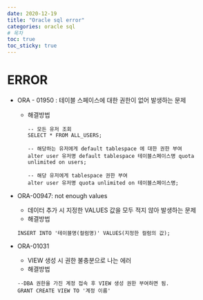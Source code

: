 ```yaml
---
date: 2020-12-19
title: "Oracle sql error"
categories: oracle sql
# 목차
toc: true  
toc_sticky: true 
---
```

# ERROR
- ORA - 01950 : 테이블 스페이스에 대한 권한이 없어 발생하는 문제
  - 해결방법
    ```
    -- 모든 유저 조회
    SELECT * FROM ALL_USERS;

    -- 해당하는 유저에게 default tablespace 에 대한 권한 부여
    alter user 유저명 default tablespace 테이블스페이스명 quota unlimited on users;
    
    -- 해당 유저에게 tablespace 권한 부여
    alter user 유저명 quota unlimited on 테이블스페이스명;
    ```
  
- ORA-00947: not enough values
  - 데이터 추가 시 지정한 VALUES 값을 모두 적지 않아 발생하는 문제
  - 해결방법
  ```
  INSERT INTO '테이블명(컬럼명)' VALUES(지정한 컬럼의 값);
  ```

  
- ORA-01031
  - VIEW 생성 시 권한 불충분으로 나는 에러
  - 해결방법
  ```
  --DBA 권한을 가진 계정 접속 후 VIEW 생성 권한 부여하면 됨.
  GRANT CREATE VIEW TO '계정 이름'
  ```